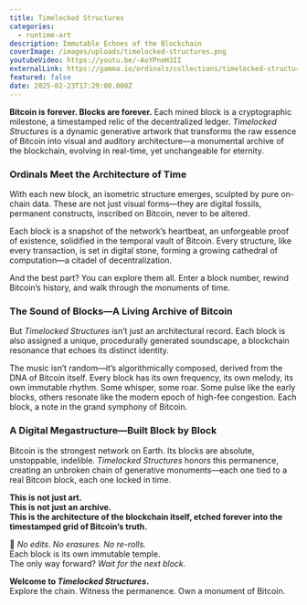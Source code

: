 ```yaml
---
title: Timelocked Structures
categories:
  - runtime-art
description: Immutable Echoes of the Blockchain
coverImage: /images/uploads/timelocked-structures.png
youtubeVideo: https://youtu.be/-AoYPneH3II
externalLink: https://gamma.io/ordinals/collections/timelocked-structures
featured: false
date: 2025-02-23T17:29:00.000Z
---
```

**Bitcoin is forever. Blocks are forever.** Each mined block is a cryptographic milestone, a timestamped relic of the decentralized ledger. *Timelocked Structures* is a dynamic generative artwork that transforms the raw essence of Bitcoin into visual and auditory architecture—a monumental archive of the blockchain, evolving in real-time, yet unchangeable for eternity.  

### Ordinals Meet the Architecture of Time  
With each new block, an isometric structure emerges, sculpted by pure on-chain data. These are not just visual forms—they are digital fossils, permanent constructs, inscribed on Bitcoin, never to be altered.  

Each block is a snapshot of the network’s heartbeat, an unforgeable proof of existence, solidified in the temporal vault of Bitcoin. Every structure, like every transaction, is set in digital stone, forming a growing cathedral of computation—a citadel of decentralization.  

And the best part? You can explore them all. Enter a block number, rewind Bitcoin’s history, and walk through the monuments of time.  

### The Sound of Blocks—A Living Archive of Bitcoin  
But *Timelocked Structures* isn’t just an architectural record. Each block is also assigned a unique, procedurally generated soundscape, a blockchain resonance that echoes its distinct identity.  

The music isn’t random—it’s algorithmically composed, derived from the DNA of Bitcoin itself. Every block has its own frequency, its own melody, its own immutable rhythm. Some whisper, some roar. Some pulse like the early blocks, others resonate like the modern epoch of high-fee congestion. Each block, a note in the grand symphony of Bitcoin.  

### A Digital Megastructure—Built Block by Block  
Bitcoin is the strongest network on Earth. Its blocks are absolute, unstoppable, indelible. *Timelocked Structures* honors this permanence, creating an unbroken chain of generative monuments—each one tied to a real Bitcoin block, each one locked in time.  

**This is not just art.**  
**This is not just an archive.**  
**This is the architecture of the blockchain itself, etched forever into the timestamped grid of Bitcoin’s truth.**  

🚨 *No edits. No erasures. No re-rolls.*  
Each block is its own immutable temple.  
The only way forward? *Wait for the next block.*  

**Welcome to *Timelocked Structures*.**  
Explore the chain. Witness the permanence. Own a monument of Bitcoin.
